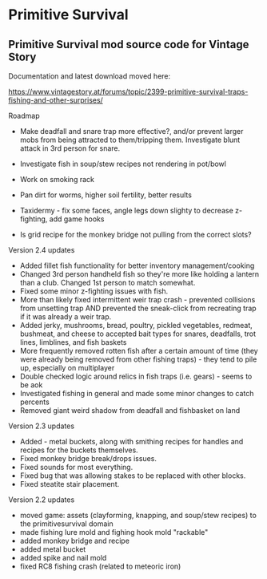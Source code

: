 # Primitive Survival

<h2>Primitive Survival mod source code for Vintage Story</h2>

Documentation and latest download moved here:

https://www.vintagestory.at/forums/topic/2399-primitive-survival-traps-fishing-and-other-surprises/


Roadmap

 - Make deadfall and snare trap more effective?, and/or prevent larger mobs from being attracted to them/tripping them.  Investigate blunt attack in 3rd person for snare.
 
 - Investigate fish in soup/stew recipes not rendering in pot/bowl
 - Work on smoking rack
 - Pan dirt for worms, higher soil fertility, better results
 - Taxidermy - fix some faces, angle legs down slighty to decrease z-fighting, add game hooks
 - Is grid recipe for the monkey bridge not pulling from the correct slots?
 
 
Version 2.4 updates

 - Added fillet fish functionality for better inventory management/cooking
 - Changed 3rd person handheld fish so they're more like holding a lantern than a club.  Changed 1st person to match somewhat.
 - Fixed some minor z-fighting issues with fish.
 - More than likely fixed intermittent weir trap crash - prevented collisions from unsetting trap AND prevented the sneak-click from recreating trap if it was already a weir trap.
- Added jerky, mushrooms, bread, poultry, pickled vegetables, redmeat, bushmeat, and cheese to accepted bait types for snares, deadfalls, trot lines, limblines, and fish baskets
 - More frequently removed rotten fish after a certain amount of time (they were already being removed from other fishing traps) - they tend to pile up, especially on multiplayer 
 - Double checked logic around relics in fish traps (i.e. gears) - seems to be aok
 - Investigated fishing in general and made some minor changes to catch percents
 - Removed giant weird shadow from deadfall and fishbasket on land

Version 2.3 updates

 - Added - metal buckets, along with smithing recipes for handles and recipes for the buckets themselves.
 - Fixed monkey bridge break/drops issues.
 - Fixed sounds for most everything.
 - Fixed bug that was allowing stakes to be replaced with other blocks.
 - Fixed steatite stair placement.

Version 2.2 updates

- moved game: assets (clayforming, knapping, and soup/stew recipes) to the primitivesurvival domain
- made fishing lure mold and fighing hook mold "rackable"
- added monkey bridge and recipe
- added metal bucket
- added spike and nail mold 
- fixed RC8 fishing crash (related to meteoric iron)

